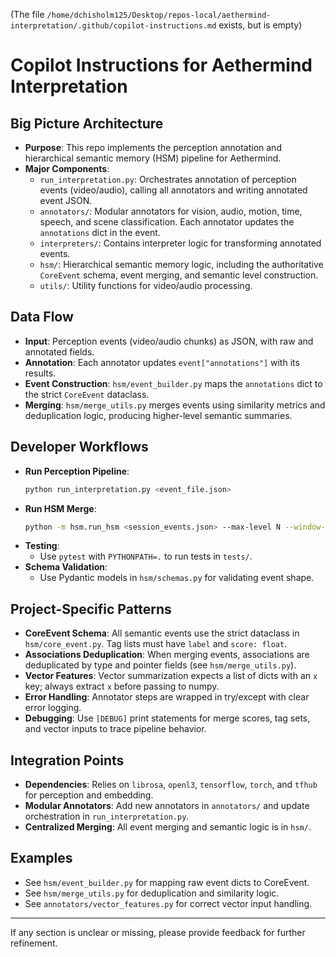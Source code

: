 (The file `/home/dchisholm125/Desktop/repos-local/aethermind-interpretation/.github/copilot-instructions.md` exists, but is empty)
# Copilot Instructions for Aethermind Interpretation

## Big Picture Architecture

- **Purpose**: This repo implements the perception annotation and hierarchical semantic memory (HSM) pipeline for Aethermind.
- **Major Components**:
	- `run_interpretation.py`: Orchestrates annotation of perception events (video/audio), calling all annotators and writing annotated event JSON.
	- `annotators/`: Modular annotators for vision, audio, motion, time, speech, and scene classification. Each annotator updates the `annotations` dict in the event.
	- `interpreters/`: Contains interpreter logic for transforming annotated events.
	- `hsm/`: Hierarchical semantic memory logic, including the authoritative `CoreEvent` schema, event merging, and semantic level construction.
	- `utils/`: Utility functions for video/audio processing.

## Data Flow

- **Input**: Perception events (video/audio chunks) as JSON, with raw and annotated fields.
- **Annotation**: Each annotator updates `event["annotations"]` with its results.
- **Event Construction**: `hsm/event_builder.py` maps the `annotations` dict to the strict `CoreEvent` dataclass.
- **Merging**: `hsm/merge_utils.py` merges events using similarity metrics and deduplication logic, producing higher-level semantic summaries.

## Developer Workflows

- **Run Perception Pipeline**:
	```bash
	python run_interpretation.py <event_file.json>
	```
- **Run HSM Merge**:
	```bash
	python -m hsm.run_hsm <session_events.json> --max-level N --window-size W
	```
- **Testing**:
	- Use `pytest` with `PYTHONPATH=.` to run tests in `tests/`.
- **Schema Validation**:
	- Use Pydantic models in `hsm/schemas.py` for validating event shape.

## Project-Specific Patterns

- **CoreEvent Schema**: All semantic events use the strict dataclass in `hsm/core_event.py`. Tag lists must have `label` and `score: float`.
- **Associations Deduplication**: When merging events, associations are deduplicated by type and pointer fields (see `hsm/merge_utils.py`).
- **Vector Features**: Vector summarization expects a list of dicts with an `x` key; always extract `x` before passing to numpy.
- **Error Handling**: Annotator steps are wrapped in try/except with clear error logging.
- **Debugging**: Use `[DEBUG]` print statements for merge scores, tag sets, and vector inputs to trace pipeline behavior.

## Integration Points

- **Dependencies**: Relies on `librosa`, `openl3`, `tensorflow`, `torch`, and `tfhub` for perception and embedding.
- **Modular Annotators**: Add new annotators in `annotators/` and update orchestration in `run_interpretation.py`.
- **Centralized Merging**: All event merging and semantic logic is in `hsm/`.

## Examples

- See `hsm/event_builder.py` for mapping raw event dicts to CoreEvent.
- See `hsm/merge_utils.py` for deduplication and similarity logic.
- See `annotators/vector_features.py` for correct vector input handling.

---

If any section is unclear or missing, please provide feedback for further refinement.
